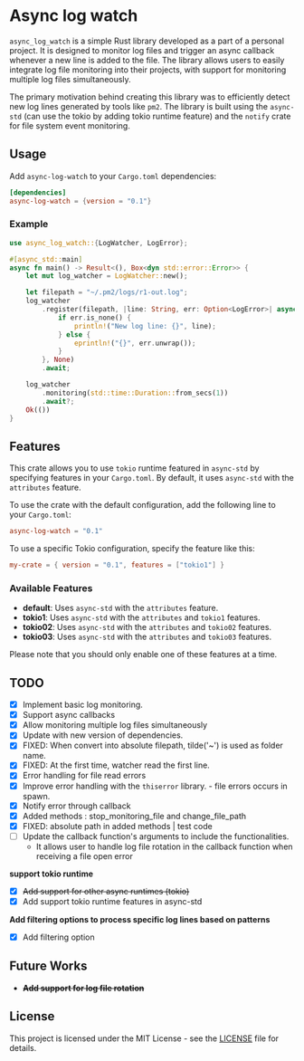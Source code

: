 # Async log watch

`async_log_watch` is a simple Rust library developed as a part of a personal project. It is designed to monitor log files and trigger an async callback whenever a new line is added to the file. The library allows users to easily integrate log file monitoring into their projects, with support for monitoring multiple log files simultaneously.

The primary motivation behind creating this library was to efficiently detect new log lines generated by tools like `pm2`. The library is built using the `async-std` (can use the tokio by adding tokio runtime feature) and the `notify` crate for file system event monitoring.


## Usage

Add `async-log-watch` to your `Cargo.toml` dependencies:

```toml
[dependencies]
async-log-watch = {version = "0.1"}
```

### Example

```rust
use async_log_watch::{LogWatcher, LogError};

#[async_std::main]
async fn main() -> Result<(), Box<dyn std::error::Error>> {
    let mut log_watcher = LogWatcher::new();

    let filepath = "~/.pm2/logs/r1-out.log";
    log_watcher
        .register(filepath, |line: String, err: Option<LogError>| async move {
            if err.is_none() {
                println!("New log line: {}", line);
            } else {
                eprintln!("{}", err.unwrap());
            }
        }, None)
        .await;

    log_watcher
        .monitoring(std::time::Duration::from_secs(1))
        .await?;
    Ok(())
}

```

## Features

This crate allows you to use `tokio` runtime featured in `async-std` by specifying features in your `Cargo.toml`. By default, it uses `async-std` with the `attributes` feature. 

To use the crate with the default configuration, add the following line to your `Cargo.toml`:

```toml
async-log-watch = "0.1"
```

To use a specific Tokio configuration, specify the feature like this:

```toml
my-crate = { version = "0.1", features = ["tokio1"] }
```

### Available Features

- **default**: Uses `async-std` with the `attributes` feature.
- **tokio1**: Uses `async-std` with the `attributes` and `tokio1` features.
- **tokio02**: Uses `async-std` with the `attributes` and `tokio02` features.
- **tokio03**: Uses `async-std` with the `attributes` and `tokio03` features.

Please note that you should only enable one of these features at a time.


## TODO

- [x] Implement basic log monitoring.
- [x] Support async callbacks
- [x] Allow monitoring multiple log files simultaneously
- [X] Update with new version of dependencies.
- [x] FIXED: When convert into absolute filepath, tilde('~') is used as folder name.
- [x] FIXED: At the first time, watcher read the first line.
- [x] Error handling for file read errors
- [x] Improve error handling with the `thiserror` library. - file errors occurs in spawn. 
- [x] Notify error through callback
- [x] Added methods : stop_monitoring_file and change_file_path
- [x] FIXED: absolute path in added methods | test code 
- [ ] Update the callback function's arguments to include the functionalities.
	- It allows user to handle log file rotation in the callback function when receiving a file open error

**support tokio runtime**
- [x] ~~Add support for other async runtimes (tokio)~~ 
- [x] Add support tokio runtime features in async-std

**Add filtering options to process specific log lines based on patterns**
- [x] Add filtering option


## Future Works

- **~~Add support for log file rotation~~**

## License

This project is licensed under the MIT License - see the [LICENSE](./LICENSE) file for details.
